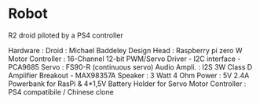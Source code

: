 # Robot
R2 droid piloted by a PS4 controller

Hardware :
Droid : Michael Baddeley Design
Head : Raspberry pi zero W
Motor Controller : 16-Channel 12-bit PWM/Servo Driver - I2C interface - PCA9685 
Servo : FS90-R (continuous servo)
Audio Ampli. : I2S 3W Class D Amplifier Breakout - MAX98357A
Speaker : 3 Watt 4 Ohm
Power : 5V 2.4A Powerbank for RasPi & 4*1,5V Battery Holder for Servo Motor
Controller : PS4 compatibile / Chinese clone
